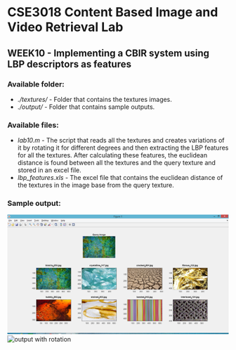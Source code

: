 # CSE3018 Content Based Image and Video Retrieval Lab

## WEEK10 - Implementing a CBIR system using LBP descriptors as features

### Available folder:

* _./textures/_ - Folder that contains the textures images.
* _./output/_ - Folder that contains sample outputs.

### Available files:

* _lab10.m_ - The script that reads all the textures and creates variations of it by rotating it for different degrees and then extracting the LBP features for all the textures. After calculating these features, the euclidean distance is found between all the textures and the query texture and stored in an excel file.
* *lbp_features.xls* - The excel file that contains the euclidean distance of the textures in the image base from the query texture.

### Sample output:

![output without rotation](./output/output_without_rotation.PNG)
![output with rotation](./output/output_with_rotation.png)
